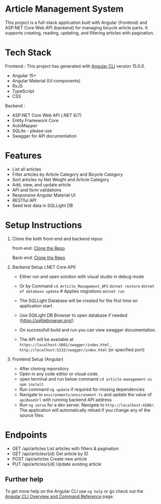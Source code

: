 # Article Management System

This project is a full-stack application built with Angular (frontend) and ASP.NET Core Web API (backend) for managing bicycle article parts. It supports creating, reading, updating, and filtering articles with pagination.


# Tech Stack

Frontend :
This project has generated with [Angular CLI](https://github.com/angular/angular-cli) version 15.0.0.

- Angular 15+
- Angular Material (UI components)
- RxJS
- TypeScript
- CSS

Backend :

- ASP.NET Core Web API (.NET 6/7)
- Entity Framework Core
- AutoMapper
- SQLite - please use 
- Swagger for API documentation

# Features
- List all articles 
- Filter articles by Article Category and Bicycle Category
- Sort articles ny Net Weight and Article Category
- Add, view, and update article
- API and form validations
- Responsive Angular Material UI
- RESTful API 
- Seed test data in SQLLight DB


# Setup Instructions
 
 1. Clone the both front-end and backend repos

    front-end: [Clone the Repo](https://github.com/fareed-ali/article-management-ui.git)

    Back-end:  [Clone the Repo](https://github.com/fareed-ali/article-management-api.git)

2. Backend Setup (.NET Core API)
   - Either run and open solution with visual studio in debug mode
   - Or by Command
        `cd Article_Management_API`
        `dotnet restore`
        `dotnet ef database update`  # Applies migrations
        `dotnet run`

    - The SQLLight Database will be created for the first time on application start.
    - Use SQlLight DB Browser to open database if needed (https://sqlitebrowser.org/)
    - On successfull build and run you can view swagger documentation. 
    - The API will be available at `https://localhost:5001/swagger/index.html` , `http://localhost:5132/swagger/index.html` (or specified port)

3. Frontend Setup (Angular)
    - After cloning reporsitory
    - Open in any code editor or visual code.
    - open terminal and run below command
      `cd article-management-ui`
      `npm install`
    - Run command `ng update` if required for missing dependencies 
    - Navigate to `environments/environment.ts` and update the value of `apiBaseUrl` with running backend API address  
    - Run `ng serve` for a dev server. Navigate to `http://localhost:4200/`. The application will automatically reload if you change any of the source files.   

# Endpoints
- GET	/api/articles	List articles with filters & pagination
- GET	/api/articles/{id}	Get article by ID
- POST	/api/articles	Create new article
- PUT	/api/articles/{id}	Update existing article

## Further help

To get more help on the Angular CLI use `ng help` or go check out the [Angular CLI Overview and Command Reference](https://angular.io/cli) page.
